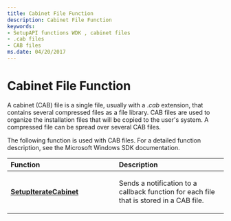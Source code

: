 ```yaml
---
title: Cabinet File Function
description: Cabinet File Function
keywords:
- SetupAPI functions WDK , cabinet files
- .cab files
- CAB files
ms.date: 04/20/2017
---
```


# Cabinet File Function





A cabinet (CAB) file is a single file, usually with a .*cab* extension, that contains several compressed files as a file library. CAB files are used to organize the installation files that will be copied to the user's system. A compressed file can be spread over several CAB files.

The following function is used with CAB files. For a detailed function description, see the Microsoft Windows SDK documentation.

<table>
<colgroup>
<col width="50%" />
<col width="50%" />
</colgroup>
<thead>
<tr class="header">
<th align="left">Function</th>
<th align="left">Description</th>
</tr>
</thead>
<tbody>
<tr class="odd">
<td align="left"><p><a href="/windows/win32/api/setupapi/nf-setupapi-setupiteratecabineta" data-raw-source="[&lt;strong&gt;SetupIterateCabinet&lt;/strong&gt;](/windows/win32/api/setupapi/nf-setupapi-setupiteratecabineta)"><strong>SetupIterateCabinet</strong></a></p></td>
<td align="left"><p>Sends a notification to a callback function for each file that is stored in a CAB file.</p></td>
</tr>
</tbody>
</table>

 

